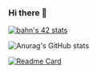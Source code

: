 ### Hi there 👋

<!--
**AhngBeom/AhngBeom** is a ✨ _special_ ✨ repository because its `README.md` (this file) appears on your GitHub profile.

Here are some ideas to get you started:

- 🔭 I’m currently working on ...
- 🌱 I’m currently learning ...
- 👯 I’m looking to collaborate on ...
- 🤔 I’m looking for help with ...
- 💬 Ask me about ...
- 📫 How to reach me: ...
- 😄 Pronouns: ...
- ⚡ Fun fact: ...
-->
[![bahn's 42 stats](https://badge42.herokuapp.com/api/stats/bahn)](https://github.com/JaeSeoKim/badge42)

![Anurag's GitHub stats](https://github-readme-stats.vercel.app/api?username=42bahn&show_icons=true&theme=dark)

[![Readme Card](https://github-readme-stats.vercel.app/api/pin/?username=anuraghazra&repo=github-readme-stats)](https://github.com/42bahn/Python_WebScraping.git)


